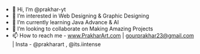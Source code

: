 - 👋 Hi, I’m @prakhar-yt
- 👀 I’m interested in Web Designing & Graphic Designing
- 🌱 I’m currently learning Java Advance & AI 
- 💞️ I’m looking to collaborate on Making Amazing Projects
- 📫 How to reach me - www.PrakharArt.com | gourprakhar23@gmail.com | Insta - @prakharart , @its.iintense

<!---
prakhar-yt/prakhar-yt is a ✨ special ✨ repository because its `README.md` (this file) appears on your GitHub profile.
You can click the Preview link to take a look at your changes.
--->
